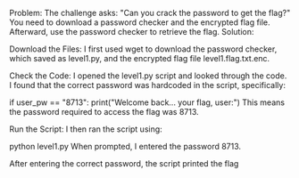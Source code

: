 Problem:
The challenge asks: "Can you crack the password to get the flag?"
You need to download a password checker and the encrypted flag file. Afterward, use the password checker to retrieve the flag.
Solution:

Download the Files:
I first used wget to download the password checker, which saved as level1.py, and the encrypted flag file level1.flag.txt.enc.

Check the Code:
I opened the level1.py script and looked through the code. I found that the correct password was hardcoded in the script, specifically:


if user_pw == "8713":
    print("Welcome back... your flag, user:")
This means the password required to access the flag was 8713.

Run the Script:
I then ran the script using:

python level1.py
When prompted, I entered the password 8713.


After entering the correct password, the script printed the flag



